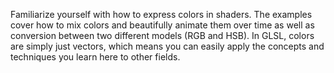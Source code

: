 Familiarize yourself with how to express colors in shaders. The examples cover how to mix colors and beautifully animate them over time as well as conversion between two different models (RGB and HSB).
In GLSL, colors are simply just vectors, which means you can easily apply the concepts and techniques you learn here to other fields.
